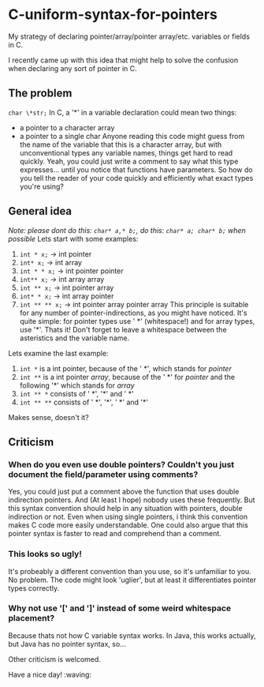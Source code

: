 # C-uniform-syntax-for-pointers
My strategy of declaring pointer/array/pointer array/etc. variables or fields in C.

I recently came up with this idea that might help to solve the confusion when declaring any sort of pointer in C.

## The problem
`char \*str;`
In C, a '\*' in a variable declaration could mean two things: 
* a pointer to a character array
* a pointer to a single char
Anyone reading this code might guess from the name of the variable that this is a character array, but with unconventional types any variable names, things get hard to read quickly. Yeah, you could just write a comment to say what this type expresses... until you notice that functions have parameters.
So how do you tell the reader of your code quickly and efficiently what exact types you're using?

## General idea
*Note: please dont do this: `char* a,* b;`, do this: `char* a; char* b;` when possible*
Lets start with some examples:
1. `int * x;` -> int pointer
1. `int* x;` -> int array
1. `int * * x;` -> int pointer pointer
1. `int** x;` -> int array array
1. `int ** x;` -> int pointer array
1. `int* * x;` -> int array pointer
1. `int ** ** x;` -> int pointer array pointer array
This principle is suitable for any number of pointer-indirections, as you might have noticed. It's quite simple: for pointer types use ' \*' (whitespace!) and for array types, use '\*'. Thats it! Don't forget to leave a whitespace between the asteristics and the variable name.

Lets examine the last example:
1. `int *` is a int pointer, because of the ' \*', which stands for *pointer*
1. `int **` is a int pointer *array*, because of the ' \*' for *pointer* and the following '\*' which stands for *array*
1. `int ** *` consists of ' \*', '\*' and ' \*'
1. `int ** **` consists of ' \*', '\*', ' \*' and '\*'

Makes sense, doesn't it?

## Criticism
### When do you even use double pointers? Couldn't you just document the field/parameter using comments?
Yes, you could just put a comment above the function that uses double indirection pointers. And (At least I hope) nobody uses these frequently. But this syntax convention should help in any situation with pointers, double indirection or not. Even when using single pointers, i think this convention makes C code more easily understandable. One could also argue that this pointer syntax is faster to read and comprehend than a comment.

### This looks so ugly!
It's  probeably a different convention than you use, so it's unfamiliar to you. No problem. The code might look 'uglier', but at least it differentiates pointer types correctly.

### Why not use '\[' and '\]' instead of some weird whitespace placement?
Because thats not how C variable syntax works. In Java, this works actually, but Java has no pointer syntax, so...

Other criticism is welcomed.

Have a nice day! :waving:
